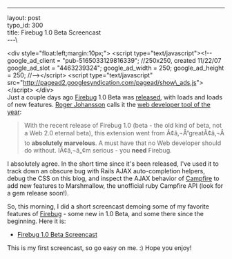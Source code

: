 ------------------------------------------------------------------------

layout: post\
typo\_id: 300\
title: Firebug 1.0 Beta Screencast\
---\

&lt;div style="float:left;margin:10px;"&gt;
&lt;script type="text/javascript"&gt;&lt;!--
google\_ad\_client = "pub-5165033129816339";
//250x250, created 11/22/07
google\_ad\_slot = "4463239324";
google\_ad\_width = 250;
google\_ad\_height = 250;
//--&gt;&lt;/script&gt;
&lt;script type="text/javascript" src="http://pagead2.googlesyndication.com/pagead/show\_ads.js"&gt;
&lt;/script&gt;
&lt;/div&gt;
\
Just a couple days ago [Firebug](http://getfirebug.com) 1.0 Beta was
[released](http://www.getfirebug.com/blog/2006/12/04/firebug-10-news/),
with loads and loads of new features. [Roger
Johansson](http://www.456bereastreet.com/) calls it the [web developer
tool of the
year](http://www.456bereastreet.com/archive/200612/firebug_10_web_developer_tool_of_the_year/):

> With the recent release of Firebug 1.0 (beta - the old kind of beta,
> not a Web 2.0 eternal beta), this extension went from
> Ã¢â‚¬Å“greatÃ¢â‚¬Â to **absolutely marvelous**. A must have that no
> Web developer should do without. IÃ¢â‚¬â„¢m serious - you **need**
> Firebug.

I absolutely agree. In the short time since it's been released, I've
used it to track down an obscure bug with Rails AJAX auto-completion
helpers, debug the CSS on this blog, and inspect the AJAX behavior of
[Campfire](http://campfire.com) to add new features to Marshmallow, the
unofficial ruby Campfire API (look for a gem release soon!).

So, this morning, I did a short screencast demoing some of my favorite
features of [Firebug](http://getfirebug.com) - some new in 1.0 Beta, and
some there since the beginning. Here it is:

-   [Firebug 1.0 Beta Screencast](http://files.jnewland.com/firebug.mov)

This is my first screencast, so go easy on me. :) Hope you enjoy!
